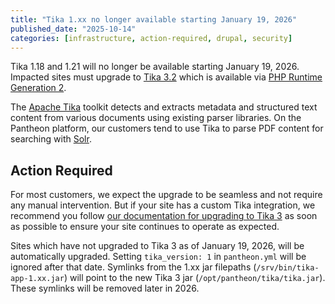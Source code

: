 ```yaml
---
title: "Tika 1.xx no longer available starting January 19, 2026"
published_date: "2025-10-14"
categories: [infrastructure, action-required, drupal, security]
---
```

Tika 1.18 and 1.21 will no longer be available starting January 19, 2026. Impacted sites must upgrade to [Tika 3.2](https://tika.apache.org/3.2.0/index.html) which is available via [PHP Runtime Generation 2](/php-runtime-generation-2/).

The [Apache Tika](https://tika.apache.org/) toolkit detects and extracts metadata and structured text content from various documents using existing parser libraries. On the Pantheon platform, our customers tend to use Tika to parse PDF content for searching with [Solr](/solr).

## Action Required

For most customers, we expect the upgrade to be seamless and not require any manual intervention. But if your site has a custom Tika integration, we recommend you follow [our documentation for upgrading to Tika 3](/external-libraries#apache-tika) as soon as possible to ensure your site continues to operate as expected.

Sites which have not upgraded to Tika 3 as of January 19, 2026, will be automatically upgraded. Setting `tika_version: 1` in `pantheon.yml` will be ignored after that date. Symlinks from the 1.xx jar filepaths (`/srv/bin/tika-app-1.xx.jar`) will point to the new Tika 3 jar (`/opt/pantheon/tika/tika.jar`). These symlinks will be removed later in 2026.